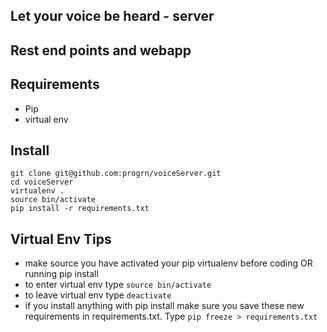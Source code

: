Let your voice be heard - server
-----------------------------------------------------------
## Rest end points and webapp


## Requirements

- Pip
- virtual env

## Install

```
git clone git@github.com:progrn/voiceServer.git
cd voiceServer
virtualenv .
source bin/activate
pip install -r requirements.txt
```

## Virtual Env Tips
- make source you have activated your pip virtualenv before coding OR running pip install
- to enter virtual env type `source bin/activate`
- to leave virtual env type `deactivate`
- if you install anything with pip install make sure you save these new requirements in requirements.txt.  Type `pip freeze > requirements.txt`
